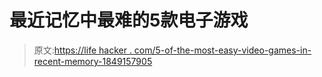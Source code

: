 # 最近记忆中最难的5款电子游戏

> 原文:[https://life hacker . com/5-of-the-most-easy-video-games-in-recent-memory-1849157905](https://lifehacker.com/5-of-the-most-difficult-video-games-in-recent-memory-1849157905)
